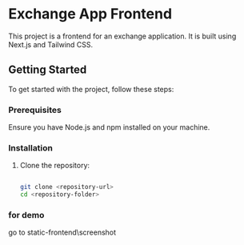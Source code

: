 # Exchange App Frontend

This project is a frontend for an exchange application. It is built using Next.js and Tailwind CSS.


## Getting Started

To get started with the project, follow these steps:

### Prerequisites

Ensure you have Node.js and npm installed on your machine.

### Installation


1. Clone the repository:

   ```bash
   
   git clone <repository-url>
   cd <repository-folder>

### for demo
go to  static-frontend\screenshot
